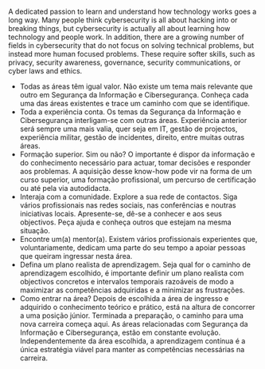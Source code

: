 A dedicated passion to learn and understand how technology works goes a long way. Many people think cybersecurity is all about hacking into or breaking things, but cybersecurity is actually all about learning how technology and people work.
In addition, there are a growing number of fields in cybersecurity that do not focus on solving technical problems, but instead more human focused problems. These require softer skills, such as privacy, security awareness, governance, security communications, or cyber laws and ethics.

- Todas as áreas têm igual valor.
  Não existe um tema mais relevante que outro em Segurança da Informação e Cibersegurança. Conheça cada uma das áreas existentes e trace um caminho com que se identifique.
- Toda a experiência conta.
  Os temas da Segurança da Informação e Cibersegurança interligam-se com outras áreas. Experiência anterior será sempre uma mais valia, quer seja em IT, gestão de projectos, experiência militar, gestão de incidentes, direito, entre muitas outras áreas.
- Formação superior. Sim ou não?
  O importante é dispor da informação e do conhecimento necessário para actuar, tomar decisões e responder aos problemas. A aquisição desse know-how pode vir na forma de um curso superior, uma formação profissional, um percurso de certificação ou até pela via autodidacta.
- Interaja com a comunidade.
  Explore a sua rede de contactos. Siga vários profissionais nas redes sociais, nas conferências e noutras iniciativas locais. Apresente-se, dê-se a conhecer e aos seus objectivos. Peça ajuda e conheça outros que estejam na mesma situação.
- Encontre um(a) mentor(a).
  Existem vários profissionais experientes que, voluntariamente, dedicam uma parte do seu tempo a apoiar pessoas que queiram ingressar nesta área.
- Defina um plano realista de aprendizagem.
  Seja qual for o caminho de aprendizagem escolhido, é importante definir um plano realista com objectivos concretos e intervalos temporais razoáveis de modo a maximizar as competências adquiridas e a minimizar as frustrações.
- Como entrar na área?
  Depois de escolhida a área de ingresso e adquirido o conhecimento teórico e prático, está na altura de concorrer a uma posição júnior.
  Terminada a preparação, o caminho para uma nova carreira começa aqui. As áreas relacionadas com Segurança da Informação e Cibersegurança, estão em constante evolução. Independentemente da área escolhida, a aprendizagem contínua é a única estratégia viável para manter as competências necessárias na carreira.